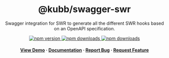 <div align="center">

  <!-- <img src="assets/logo.png" alt="logo" width="200" height="auto" /> -->
  <h1>@kubb/swagger-swr</h1>
  
  <p>
   Swagger integration for SWR to generate all the different SWR hooks based on an OpenAPI specification.
  </p>

<!-- Badges -->
<p>
  <a href="https://www.npmjs.com/package/@kubb/swagger-swr">
    <img alt="npm version" src="https://img.shields.io/npm/v/@kubb/swagger-swr?style=for-the-badge"/>
  </a>
  <a href="https://www.npmjs.com/package/@kubb/swagger-swr">
    <img alt="npm downloads" src="https://img.shields.io/bundlephobia/min/@kubb/swagger-swr?style=for-the-badge"/>
  </a>
  <a href="https://www.npmjs.com/package/@kubb/swagger-swr">
    <img alt="npm downloads" src="https://img.shields.io/npm/dm/@kubb/swagger-swr?style=for-the-badge"/>
  </a>
</p>
   
<h4>
    <a href="https://codesandbox.io/s/github/kubb-project/kubb/tree/main/examples/simple">View Demo</a>
  <span> · </span>
    <a href="https://kubb.dev/" target="_blank">Documentation</a>
  <span> · </span>
    <a href="https://github.com/kubb-project/kubb/issues/">Report Bug</a>
  <span> · </span>
    <a href="https://github.com/kubb-project/kubb/issues/">Request Feature</a>
  </h4>
</div>

<br />

<!-- About the Project 
## :star2: About the Project

<div align="center"> 
  <img src="assets/screenshot.jpg" alt="screenshot" />
</div>
-->
